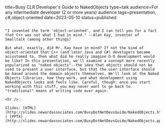 title=Busy CLR Developer's Guide   to NakedObjects
type=talk
audience=For any intermediate developer (2 or more years) audience
tags=presentation, c#,object-oriented
date=2023-05-10
status=published
~~~~~~

"I invented the term 'object-oriented', and I can tell you for a fact that C++ was not what I had in mind." --Alan Kay, inventor of Smalltalk (among other things)

But what, exactly, did Mr. Kay have in mind? If not the kind of object-oriented that C++ (and later Java and C#) developers became accustomed to, then what did he really imagine O-O development would be like? In this presentation, we'll examine a concept more recently popularized as "naked objects"--the idea that objects should not be used to present a user interface, but that the user interface should be based around the domain objects themselves. We'll look at the Naked Objects libraries, how they work, and what development using NakedObjects looks and feels like. Careful, though: once you start working with this stuff, you may never want to go back to "traditional" means of writing code ever again.
    
<hr />

Slides: [HTML](http://slides.newardassociates.com/BusyDotNetDevsGuide/NakedObjects.html) | [PPTX](http://slides.newardassociates.com/BusyDotNetDevsGuide/NakedObjects.pptx)
